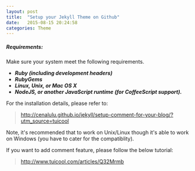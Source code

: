 ```yaml
---
layout: post
title:  "Setup your Jekyll Theme on Github"
date:   2015-08-15 20:24:58
categories: Theme
---
```


##### Requirements:

Make sure your system meet the following requirements.


* ***Ruby (including development headers)***
* ***RubyGems***
* ***Linux, Unix, or Mac OS X***
* ***NodeJS, or another JavaScript runtime (for CoffeeScript support).***


For the installation details, please refer to:

><http://cenalulu.github.io/jekyll/setup-comment-for-your-blog/?utm_source=tuicool>

Note, it's recommended that to work on Unix/Linux though it's able to work on Windows (you have to cater for the compatiblity).

If you want to add comment feature, please follow the below tutorial:

><http://www.tuicool.com/articles/Q32Mrmb>
